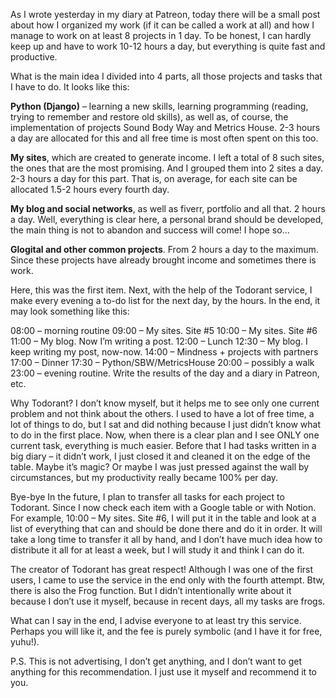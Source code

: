 As I wrote yesterday in my diary at Patreon, today there will be a small post about how I organized my work (if it can be called a work at all) and how I manage to work on at least 8 projects in 1 day. To be honest, I can hardly keep up and have to work 10-12 hours a day, but everything is quite fast and productive.

What is the main idea
I divided into 4 parts, all those projects and tasks that I have to do. It looks like this:

**Python (Django)** – learning a new skills, learning programming (reading, trying to remember and restore old skills), as well as, of course, the implementation of projects Sound Body Way and Metrics House. 2-3 hours a day are allocated for this and all free time is most often spent on this too.

**My sites**, which are created to generate income. I left a total of 8 such sites, the ones that are the most promising. And I grouped them into 2 sites a day. 2-3 hours a day for this part. That is, on average, for each site can be allocated 1.5-2 hours every fourth day.

**My blog and social networks**, as well as fiverr, portfolio and all that. 2 hours a day. Well, everything is clear here, a personal brand should be developed, the main thing is not to abandon and success will come! I hope so…

**Glogital and other common projects**. From 2 hours a day to the maximum. Since these projects have already brought income and sometimes there is work.

Here, this was the first item. Next, with the help of the Todorant service, I make every evening a to-do list for the next day, by the hours. In the end, it may look something like this:

08:00 – morning routine
09:00 – My sites. Site #5
10:00 – My sites. Site #6
11:00 – My blog. Now I’m writing a post.
12:00 – Lunch
12:30 – My blog. I keep writing my post, now-now.
14:00 – Mindness + projects with partners
17:00 – Dinner
17:30 – Python/SBW/MetricsHouse
20:00 – possibly a walk
23:00 – evening routine. Write the results of the day and a diary in Patreon, etc.

Why Todorant? I don’t know myself, but it helps me to see only one current problem and not think about the others. I used to have a lot of free time, a lot of things to do, but I sat and did nothing because I just didn’t know what to do in the first place. Now, when there is a clear plan and I see ONLY one current task, everything is much easier. Before that I had tasks written in a big diary – it didn’t work, I just closed it and cleaned it on the edge of the table. Maybe it’s magic? Or maybe I was just pressed against the wall by circumstances, but my productivity really became 100% per day. 


Bye-bye
In the future, I plan to transfer all tasks for each project to Todorant. Since I now check each item with a Google table or with Notion. For example, 10:00 – My sites. Site #6, I will put it in the table and look at a list of everything that can and should be done there and do it in order. It will take a long time to transfer it all by hand, and I don’t have much idea how to distribute it all for at least a week, but I will study it and think I can do it. 

The creator of Todorant has great respect! Although I was one of the first users, I came to use the service in the end only with the fourth attempt.
Btw, there is also the Frog function. But I didn’t intentionally write about it because I don’t use it myself, because in recent days, all my tasks are frogs. 

What can I say in the end, I advise everyone to at least try this service. Perhaps you will like it, and the fee is purely symbolic (and I have it for free, yuhu!).

P.S. This is not advertising, I don’t get anything, and I don’t want to get anything for this recommendation. I just use it myself and recommend it to you.
